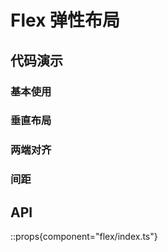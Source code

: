 # Flex 弹性布局

## 代码演示

### 基本使用

<demo react="flex/demo/base.tsx" />

### 垂直布局

<demo react="flex/demo/vertical.tsx" />

### 两端对齐

<demo react="flex/demo/space-between.tsx" />

### 间距

<demo react="flex/demo/gap.tsx" />

## API

::props{component="flex/index.ts"}
